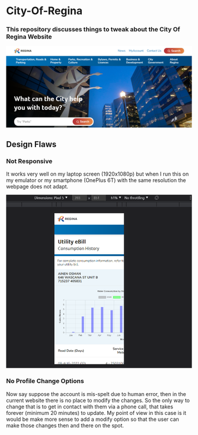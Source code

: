 # City-Of-Regina
### This repository discusses things to tweak about the City Of Regina Website

<p align = "center">
<img src = "https://github.com/Tanu-N-Prabhu/City-Of-Regina/blob/main/reginaImages/mainWebpage.png">
</p>



## Design Flaws

### Not Responsive

It works very well on my laptop screen (1920x1080p) but when I run this on my emulator or my smartphone (OnePlus 6T) with the same resolution the webpage does not adapt.

<p align = "center">
<img src = "https://github.com/Tanu-N-Prabhu/City-Of-Regina/blob/main/reginaImages/pixelEmulator.PNG">
</p>


### No Profile Change Options

Now say suppose the account is mis-spelt due to human error, then in the current website there is no place to modify the changes. So the only way to change that is to get in contact with them via a phone call, that takes forever (minimum 20 minutes) to update. My point of view in this case is it would be make more sense to add a modify option so that the user can make those changes then and there on the spot.
